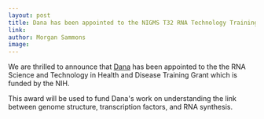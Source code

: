 ```yaml
---
layout: post
title: Dana has been appointed to the NIGMS T32 RNA Technology Training Grant
link: 
author: Morgan Sammons
image: 
---
```


We are thrilled to announce that [Dana](/team/dana-woodstock) has been appointed to the the RNA Science and Technology in Health and Disease Training Grant which is funded by the NIH. 

This award will be used to fund Dana's work on understanding the link between genome structure, transcription factors, and RNA synthesis. 



